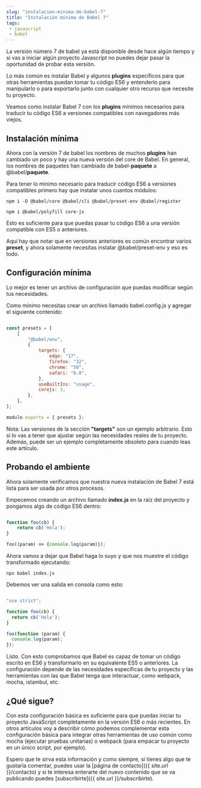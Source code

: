 ```yaml
---
slug: "instalacion-minima-de-babel-7"
title: "Instalación mínima de Babel 7"
tags:
 - javascript
 - babel
---
```

La versión número 7 de babel ya está disponible desde hace algún tiempo y si vas a iniciar algún proyecto Javascript no puedes dejar pasar la oportunidad de probar esta versión.

Lo más común es instalar Babel y algunos __plugins__ específicos para que otras herramientas puedan tomar tu código ES6 y entenderlo para manipularlo o para exportarlo junto con cualquier otro recurso que necesite tu proyecto.

Veamos como instalar Babel 7 con los __plugins__ mínimos necesarios para traducir tu código ES6 a versiones compatibles con navegadores más viejos.

## Instalación  mínima

Ahora con la versión 7 de babel los nombres de muchos __plugins__ han cambiado un poco y hay una nueva versión del core de Babel. En general, los nombres de paquetes han cambiado de babel-**paquete** a @babel/**paquete**.

Para tener lo mínimo necesario para traducir código ES6 a versiones compatibles primero hay que instalar unos cuantos módulos:

`npm i -D @babel/core @babel/cli @babel/preset-env @babel/register`

`npm i @babel/polyfill core-js`

Esto es suficiente para que puedas pasar tu código ES6 a una versión compatible con ES5 o anteriores.

Aquí hay que notar que en versiones anteriores es común encontrar varios **preset**, y ahora solamente necesitas instalar @babel/preset-env y eso es todo.

## Configuración mínima

Lo mejor es tener un archivo de configuración que puedas modificar según tus necesidades.

Como mínimo necesitas crear un archivo llamado babel.config.js y agregar el siguiente contenido:

```javascript

const presets = [
    [
        "@babel/env",
        {
            targets: {
                edge: "17",
                firefox: "32",
                chrome: "50",
                safari: "6.0",
            },
            useBuiltIns: "usage",
            corejs: 3,
        },
    ],
];

module.exports = { presets };

```

Nota: Las versiones de la sección **"targets"** son un ejemplo arbitrario. Esto si lo vas a tener que ajustar según las necesidades reales de tu proyecto. Además, puede ser un ejemplo completamente obsoleto para cuando leas este artículo.

## Probando el ambiente

Ahora solamente verificamos que nuestra nueva instalación de Babel 7 está lista para ser usada por otros procesos.

Empecemos creando un archivo llamado __index.js__ en la raíz del proyecto y pongamos algo de código ES6 dentro:

```javascript

function foo(cb) {
    return cb('Hola');
}

foo((param) => {console.log(param)});

```

Ahora vamos a dejar que Babel haga lo suyo y que nos muestre el código transformado ejecutando:

`npx babel index.js`

Debemos ver una salida en consola como esto: 

```javascript

"use strict";

function foo(cb) {
  return cb('Hola');
}

foo(function (param) {
  console.log(param);
});

```

Listo. Con esto comprobamos que Babel es capaz de tomar un código escrito en ES6 y transformarlo en su equivalente ES5 o anteriores. La configuración depende de las necesidades específicas de tu proyecto y las herramientas con las que Babel tenga que interactuar, como webpack, mocha, istambul, etc.

## ¿Qué sigue?

Con esta configuración básica es suficiente para que puedas iniciar tu proyecto JavaScript completamente en la versión ES6 o más recientes. En otros artículos voy a describir cómo podemos complementar esta configuración básica para integrar otras herramientas de uso común como mocha (ejecutar pruebas unitarias) o webpack (para empacar tu proyecto en un único script, por ejemplo).

Espero que te sirva esta información y como siempre, si tienes algo que te gustaría comentar, puedes usar la [página de contacto]({{ site.url }}/contacto) y si te interesa enterarte del nuevo contenido que se va publicando puedes [subscribirte]({{ site.url }}/subscribirte).
